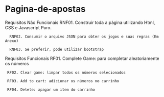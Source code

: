 # Pagina-de-apostas

Requisitos Não Funcionais
      RNF01. Construir toda a página utilizando  Html, CSS e Javascript Puro.

      RNF02. Consumir o arquivo JSON para obter os jogos e suas regras (Em Anexo)

      RNF03. Se preferir, pode utilizar bootstrap

Requisitos Funcionais
     RF01. Complete Game: para completar aleatoriamente os números

     RF02. Clear game: limpar todos os números selecionados

     RF03. Add to cart: adicionar os números no carrinho

     RF04. Delete: apagar um item do carrinho
